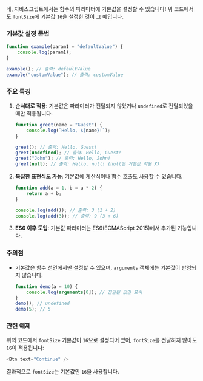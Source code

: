 네, 자바스크립트에서는 함수의 파라미터에 기본값을 설정할 수 있습니다! 위 코드에서도 `fontSize`에 기본값 `16`을 설정한 것이 그 예입니다.

### 기본값 설정 문법
```javascript
function example(param1 = "defaultValue") {
    console.log(param1);
}

example(); // 출력: defaultValue
example("customValue"); // 출력: customValue
```

### 주요 특징
1. **순서대로 적용**: 기본값은 파라미터가 전달되지 않았거나 `undefined`로 전달되었을 때만 적용됩니다.
   ```javascript
   function greet(name = "Guest") {
       console.log(`Hello, ${name}!`);
   }

   greet(); // 출력: Hello, Guest!
   greet(undefined); // 출력: Hello, Guest!
   greet("John"); // 출력: Hello, John!
   greet(null); // 출력: Hello, null! (null은 기본값 적용 X)
   ```

2. **복잡한 표현식도 가능**: 기본값에 계산식이나 함수 호출도 사용할 수 있습니다.
   ```javascript
   function add(a = 1, b = a * 2) {
       return a + b;
   }

   console.log(add()); // 출력: 3 (1 + 2)
   console.log(add(3)); // 출력: 9 (3 + 6)
   ```

3. **ES6 이후 도입**: 기본값 파라미터는 ES6(ECMAScript 2015)에서 추가된 기능입니다.

### 주의점
- 기본값은 함수 선언에서만 설정할 수 있으며, `arguments` 객체에는 기본값이 반영되지 않습니다.
  ```javascript
  function demo(a = 10) {
      console.log(arguments[0]); // 전달된 값만 표시
  }
  demo(); // undefined
  demo(5); // 5
  ```

### 관련 예제
위의 코드에서 `fontSize` 기본값이 `16`으로 설정되어 있어, `fontSize`를 전달하지 않아도 `16`이 적용됩니다:
```javascript
<Btn text="Continue" />
```
결과적으로 `fontSize`는 기본값인 `16`을 사용합니다.